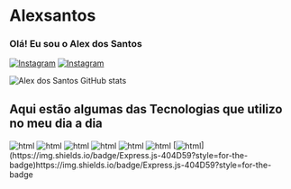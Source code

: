 # Alexsantos


### Olá! Eu sou o Alex dos Santos 

[![Instagram](https://img.shields.io/badge/Instagram-E4405F?style=for-the-badge&logo=instagram&logoColor=white)](https://www.instagram.com/lekotty)
[![Instagram](https://img.shields.io/badge/Facebook-1877F2?style=for-the-badge&logo=facebook&logoColor=white)](https://www.facebook.com/alexnisterroy/)

![Alex dos Santos GitHub stats](https://github-readme-stats.vercel.app/api?username=Alexdosantos&show_icons=true&theme=radical)


## Aqui estão algumas das Tecnologias que utilizo no meu dia a dia

<div>
  <img align ="center" alt="html" src="https://img.shields.io/badge/HTML5-E34F26?style=for-the-badge&logo=html5&logoColor=white" />
  <img align ="center" alt="html" src="https://img.shields.io/badge/CSS3-1572B6?style=for-the-badge&logo=css3&logoColor=white" />
  <img align ="center" alt="html" src="https://img.shields.io/badge/JavaScript-F7DF1E?style=for-the-badge&logo=javascript&logoColor=black" />
  <img align ="center" alt="html" src="https://img.shields.io/badge/Node.js-43853D?style=for-the-badge&logo=node.js&logoColor=white" />
  <img align ="center" alt="html" src="https://img.shields.io/badge/Python-3776AB?style=for-the-badge&logo=python&logoColor=white" />
  <img align ="center" alt="html" src="https://img.shields.io/badge/MySQL-00000F?style=for-the-badge&logo=mysql&logoColor=white" />
  [<img align ="center" alt="html" src="https://img.shields.io/badge/Express.js-404D59?style=for-the-badge" />](https://img.shields.io/badge/Express.js-404D59?style=for-the-badge)https://img.shields.io/badge/Express.js-404D59?style=for-the-badge
  




